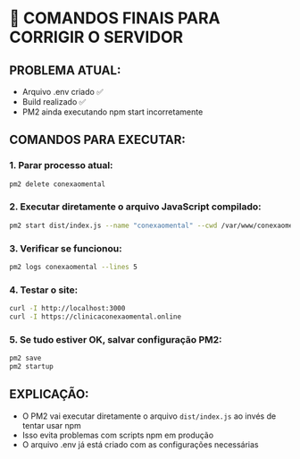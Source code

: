 # 🚀 COMANDOS FINAIS PARA CORRIGIR O SERVIDOR

## PROBLEMA ATUAL:
- Arquivo .env criado ✅  
- Build realizado ✅
- PM2 ainda executando npm start incorretamente

## COMANDOS PARA EXECUTAR:

### 1. Parar processo atual:
```bash
pm2 delete conexaomental
```

### 2. Executar diretamente o arquivo JavaScript compilado:
```bash
pm2 start dist/index.js --name "conexaomental" --cwd /var/www/conexaomental
```

### 3. Verificar se funcionou:
```bash
pm2 logs conexaomental --lines 5
```

### 4. Testar o site:
```bash
curl -I http://localhost:3000
curl -I https://clinicaconexaomental.online
```

### 5. Se tudo estiver OK, salvar configuração PM2:
```bash
pm2 save
pm2 startup
```

## EXPLICAÇÃO:
- O PM2 vai executar diretamente o arquivo `dist/index.js` ao invés de tentar usar npm
- Isso evita problemas com scripts npm em produção
- O arquivo .env já está criado com as configurações necessárias